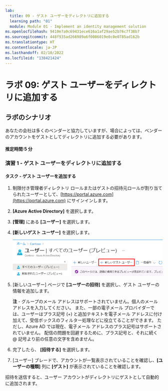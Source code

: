 ```yaml
---
lab:
  title: 09 - ゲスト ユーザーをディレクトリに追加する
  learning path: "01"
  module: Module 01 - Implement an identity management solution
ms.openlocfilehash: 9410e7a9c69431ece616a1af29ae52b76c7f38b7
ms.sourcegitcommit: 448f935ad266989a6f0086019e0c0e0785ad162b
ms.translationtype: HT
ms.contentlocale: ja-JP
ms.lasthandoff: 02/10/2022
ms.locfileid: "138421424"
---
```

# <a name="lab-09-add-guest-users-to-the-directory"></a>ラボ 09: ゲスト ユーザーをディレクトリに追加する

## <a name="lab-scenario"></a>ラボのシナリオ

あなたの会社は多くのベンダーと協力していますが、場合によっては、ベンダーのアカウントをゲストとしてディレクトリに追加する必要があります。

#### <a name="estimated-time-5-minutes"></a>推定時間:5 分

### <a name="exercise-1---add-guest-users-to-the-directory"></a>演習 1 - ゲスト ユーザーをディレクトリに追加する

#### <a name="task---add-the-guest-user"></a>タスク - ゲスト ユーザーを追加する

1. 制限付き管理者ディレクトリ ロールまたはゲストの招待元ロールが割り当てられたユーザーとして、[https://portal.azure.com](https://portal.azure.com) にサインインします。

2. **[Azure Active Directory]** を選択します。

3. **[管理]** にある **[ユーザー]** を選択します。

4. **[新しいゲスト ユーザー]** を選択します。

    ![[新しいゲストユーザー] メニュー オプションが選択された [ユーザー] ブレードを表示する画面イメージ](./media/lp1-mod3-new-guest-user-menu-selection.png)

5. [新しいユーザー] ページで **[ユーザーの招待]** を選択し、ゲスト ユーザーの情報を追加します。

    **注** - グループのメール アドレスはサポートされていません。個人のメール アドレスを入力してください。 また、一部の電子メール プロバイダーでは、ユーザーはプラス記号 (+) と追加テキストを電子メール アドレスに付け加えて、受信ボックスのフィルター処理などに役立てることができます。 ただし、Azure AD では現在、電子メール アドレスのプラス記号はサポートされていません。 配信の問題を回避するために、プラス記号と、それに続く @ 記号より前の任意の文字を含めません。

6. 完了したら、 **[招待する]** を選択します。

7. [ユーザー] ブレードで、アカウントが一覧表示されていることを確認し、**[ユーザーの種類]** 列に **[ゲスト]** が表示されていることを確認します。

招待を送信すると、ユーザー アカウントがディレクトリにゲストとして自動的に追加されます。
